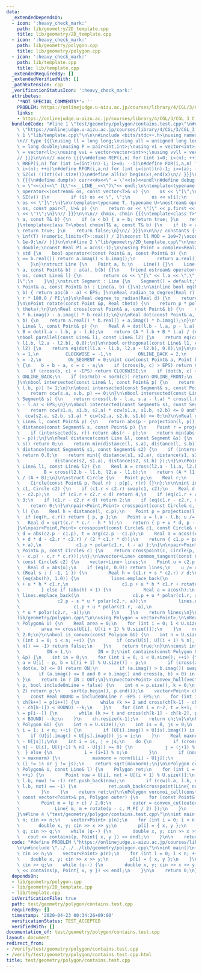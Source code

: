```yaml
---
data:
  _extendedDependsOn:
  - icon: ':heavy_check_mark:'
    path: lib/geometry/2D_template.cpp
    title: lib/geometry/2D_template.cpp
  - icon: ':heavy_check_mark:'
    path: lib/geometry/polygon.cpp
    title: lib/geometry/polygon.cpp
  - icon: ':heavy_check_mark:'
    path: lib/template.cpp
    title: lib/template.cpp
  _extendedRequiredBy: []
  _extendedVerifiedWith: []
  _pathExtension: cpp
  _verificationStatusIcon: ':heavy_check_mark:'
  attributes:
    '*NOT_SPECIAL_COMMENTS*': ''
    PROBLEM: https://onlinejudge.u-aizu.ac.jp/courses/library/4/CGL/3/CGL_3_C
    links:
    - https://onlinejudge.u-aizu.ac.jp/courses/library/4/CGL/3/CGL_3_C
  bundledCode: "#line 1 \"test/geometry/polygon/contains.test.cpp\"\n#define PROBLEM\
    \ \"https://onlinejudge.u-aizu.ac.jp/courses/library/4/CGL/3/CGL_3_C\"\n\n#line\
    \ 1 \"lib/template.cpp\"\n\n\n#include <bits/stdc++.h>\nusing namespace std;\n\
    \n// type {{{\nusing ll = long long;\nusing ull = unsigned long long;\nusing ld\
    \ = long double;\nusing P = pair<int,int>;\nusing vi = vector<int>;\nusing vll\
    \ = vector<ll>;\nusing vvi = vector<vector<int>>;\nusing vvll = vector<vector<ll>>;\n\
    // }}}\n\n\n// macro {{{\n#define REP(i,n) for (int i=0; i<(n); ++i)\n#define\
    \ RREP(i,n) for (int i=(int)(n)-1; i>=0; --i)\n#define FOR(i,a,n) for (int i=(a);\
    \ i<(n); ++i)\n#define RFOR(i,a,n) for (int i=(int)(n)-1; i>=(a); --i)\n\n#define\
    \ SZ(x) ((int)(x).size())\n#define all(x) begin(x),end(x)\n// }}}\n\n\n// debug\
    \ {{{\n#define dump(x) cerr<<#x<<\" = \"<<(x)<<endl\n#define debug(x) cerr<<#x<<\"\
    \ = \"<<(x)<<\" (L\"<<__LINE__<<\")\"<< endl;\n\ntemplate<typename T>\nostream&\
    \ operator<<(ostream& os, const vector<T>& v) {\n    os << \"[\";\n    REP (i,\
    \ SZ(v)) {\n        if (i) os << \", \";\n        os << v[i];\n    }\n    return\
    \ os << \"]\";\n}\n\ntemplate<typename T, typename U>\nostream& operator<<(ostream&\
    \ os, const pair<T, U>& p) {\n    return os << \"(\" << p.first << \" \" << p.second\
    \ << \")\";\n}\n// }}}\n\n\n// chmax, chmin {{{\ntemplate<class T>\nbool chmax(T&\
    \ a, const T& b) {\n    if (a < b) { a = b; return true; }\n    return false;\n\
    }\ntemplate<class T>\nbool chmin(T& a, const T& b) {\n    if (b < a) { a = b;\
    \ return true; }\n    return false;\n}\n// }}}\n\n\n// constants {{{\n#define\
    \ inf(T) (numeric_limits<T>::max() / 2)\nconst ll MOD = 1e9+7;\nconst ld EPS =\
    \ 1e-9;\n// }}}\n\n\n#line 2 \"lib/geometry/2D_template.cpp\"\n\nusing Real =\
    \ double;\nconst Real PI = acos(-1);\n\nusing Point = complex<Real>;\nnamespace\
    \ std {\n    bool operator<(const Point& a, const Point& b) {\n        if (a.real()\
    \ == b.real()) return a.imag() < b.imag();\n        return a.real() < b.real();\n\
    \    }\n}\nstruct Line {\n    Point a, b;\n    Line() {}\n    Line(const Point&\
    \ a, const Point& b) : a(a), b(b) {}\n    friend ostream& operator<<(ostream&\
    \ os, const Line& l) {\n        return os << \"[\" << l.a << \",\" << l.b << \"\
    ]\";\n    }\n};\nstruct Segment : Line {\n    Segment() = default;\n\n    Segment(const\
    \ Point& a, const Point& b) : Line(a, b) {}\n};\n\ninline bool eq(Real a, Real\
    \ b) { return abs(b - a) < EPS; }\n\nReal radian_to_degree(Real r) {\n    return\
    \ r * 180.0 / PI;\n}\n\nReal degree_to_radian(Real d) {\n    return d * PI / 180.0;\n\
    }\n\nPoint rotate(const Point &p, Real theta) {\n    return p * polar((Real)1.0,\
    \ theta);\n}\n\nReal cross(const Point& a, const Point& b) {\n    return a.real()\
    \ * b.imag() - a.imag() * b.real();\n}\n\nReal dot(const Point& a, const Point&\
    \ b) {\n    return a.real() * b.real() + a.imag() * b.imag();\n}\n\nPoint projection(const\
    \ Line& l, const Point& p) {\n    Real A = dot(l.b - l.a, p - l.a),\n        \
    \ B = dot(l.a - l.b, p - l.b);\n    return (A * l.b + B * l.a) / (A + B);\n}\n\
    \nbool parallel(const Line& l1, const Line& l2) {\n    return eq(cross(l1.a -\
    \ l1.b, l2.a - l2.b), 0.0);\n}\n\nbool orthogonal(const Line& l1, const Line&\
    \ l2) {\n    return eq(dot(l1.a - l1.b, l2.a - l2.b), 0.0);\n}\n\nconst int COUNTER_CLOCKWISE\
    \ = 1,\n          CLOCKWISE = -1,\n          ONLINE_BACK = 2,\n          ONLINE_FRONT\
    \ = -2,\n          ON_SEGMENT = 0;\nint ccw(const Point& a, Point b, Point c)\
    \ {\n    b = b - a, c = c - a;\n    if (cross(b, c) > EPS) return COUNTER_CLOCKWISE;\n\
    \    if (cross(b, c) < -EPS) return CLOCKWISE;\n    if (dot(b, c) < 0) return\
    \ ONLINE_BACK;\n    if (norm(b) < norm(c)) return ONLINE_FRONT;\n    return ON_SEGMENT;\n\
    }\n\nbool intersected(const Line& l, const Point& p) {\n    return abs(ccw(l.a,\
    \ l.b, p)) != 1;\n}\n\nbool intersected(const Segment& s, const Point& p) {\n\
    \    return ccw(s.a, s.b, p) == 0;\n}\n\nbool intersected(const Line& l, const\
    \ Segment& s) {\n    return cross(l.b - l.a, s.a - l.a) * cross(l.b - l.a, s.b\
    \ - l.a) < EPS;\n}\n\nbool intersected(const Segment& s1, const Segment& s2) {\n\
    \    return ccw(s1.a, s1.b, s2.a) * ccw(s1.a, s1.b, s2.b) <= 0 and\n         \
    \  ccw(s2.a, s2.b, s1.a) * ccw(s2.a, s2.b, s1.b) <= 0;\n}\n\nReal distance(const\
    \ Line& l, const Point& p) {\n    return abs(p - projection(l, p));\n}\n\nReal\
    \ distance(const Segment& s, const Point& p) {\n    Point r = projection(s, p);\n\
    \    if (intersected(s, r)) return abs(r - p);\n    return min(abs(s.a - p), abs(s.b\
    \ - p));\n}\n\nReal distance(const Line &l, const Segment &s) {\n    if (intersected(l,\
    \ s)) return 0;\n    return min(distance(l, s.a), distance(l, s.b));\n}\n\nReal\
    \ distance(const Segment& s1, const Segment& s2) {\n    if (intersected(s1, s2))\
    \ return 0.0;\n    return min({ distance(s1, s2.a), distance(s1, s2.b),\n    \
    \             distance(s2, s1.a), distance(s2, s1.b) });\n}\n\nPoint crosspoint(const\
    \ Line& l1, const Line& l2) {\n    Real A = cross(l2.a - l1.a, l2.b - l1.a),\n\
    \         B = cross(l2.b - l1.b, l2.a - l1.b);\n    return (A * l1.b + B * l1.a)\
    \ / (A + B);\n}\n\nstruct Circle {\n    Point p;\n    Real r;\n    Circle() {}\n\
    \    Circle(const Point& p, Real r) : p(p), r(r) {}\n};\n\n\nint intersected(Circle\
    \ c1, Circle c2) {\n    if (c1.r < c2.r) swap(c1, c2);\n    Real d = abs(c1.p\
    \ - c2.p);\n    if (c1.r + c2.r < d) return 4;\n    if (eq(c1.r + c2.r, d)) return\
    \ 3;\n    if (c1.r - c2.r < d) return 2;\n    if (eq(c1.r - c2.r, d)) return 1;\n\
    \    return 0;\n}\n\npair<Point,Point> crosspoint(const Circle& c, const Line&\
    \ l) {\n    Real h = distance(l, c.p);\n    Point p = projection(l, c.p);\n  \
    \  if (eq(h, c.r)) return { p, p };\n    Point u = l.a - l.b; u /= abs(u);\n \
    \   Real d = sqrt(c.r * c.r - h * h);\n    return { p + u * d, p - u * d };\n\
    }\n\npair<Point,Point> crosspoint(const Circle& c1, const Circle& c2) {\n    Real\
    \ d = abs(c2.p - c1.p), t = arg(c2.p - c1.p);\n    Real a = acos((c1.r * c1.r\
    \ + d * d - c2.r * c2.r) / (2 * c1.r * d));\n    return { c1.p + polar(c1.r, t\
    \ + a),\n             c1.p + polar(c1.r, t - a) };\n}\n\npair<Point,Point> tangent(const\
    \ Point& p, const Circle& c) {\n    return crosspoint(c, Circle(p, sqrt(norm(p\
    \ - c.p) - c.r * c.r)));\n};\n\nvector<Line> common_tangent(const Circle& c1,\
    \ const Circle& c2) {\n    vector<Line> lines;\n    Point u = c2.p - c1.p;\n \
    \   Real d = abs(u);\n    if (eq(d, 0.0)) return lines;\n    u /= d;\n    for\
    \ (Real s : { -1, 1 }) {\n        Real h = (c1.r + s * c2.r) / d;\n        if\
    \ (eq(abs(h), 1.0)) {\n            lines.emplace_back(\n                    c1.p\
    \ + u * h * c1.r,\n                    c1.p + u * h * c1.r + rotate(u, PI / 2.0));\n\
    \        } else if (abs(h) < 1) {\n            Real a = acos(h);\n           \
    \ lines.emplace_back(\n                    c1.p + u * polar(c1.r, a),\n      \
    \              c2.p - s * u * polar(c2.r, a));\n            lines.emplace_back(\n\
    \                    c1.p + u * polar(c1.r, -a),\n                    c2.p - s\
    \ * u * polar(c2.r, -a));\n        }\n    }\n    return lines;\n}\n#line 2 \"\
    lib/geometry/polygon.cpp\"\n\nusing Polygon = vector<Point>;\n\nReal area(const\
    \ Polygon& U) {\n    Real area = 0;\n    for (int i = 0; i < U.size(); ++i) {\n\
    \        area += cross(U[i], U[(i + 1) % U.size()]);\n    }\n    return area /\
    \ 2.0;\n}\n\nbool is_convex(const Polygon &U) {\n    int n = U.size();\n    for\
    \ (int i = 0; i < n; ++i) {\n        if (ccw(U[i], U[(i + 1) % n], U[(i + 2) %\
    \ n]) == -1) return false;\n    }\n    return true;\n}\n\nconst int OUT = 0,\n\
    \          ON = 1,\n          IN = 2;\nint contains(const Polygon &U, const Point\
    \ &p) {\n    int in = 0;\n    for (int i = 0; i < U.size(); ++i) {\n        Point\
    \ a = U[i] - p, b = U[(i + 1) % U.size()] - p;\n        if (cross(a, b) == 0 and\
    \ dot(a, b) <= 0) return ON;\n        if (a.imag() > b.imag()) swap(a, b);\n \
    \       if (a.imag() <= 0 and 0 < b.imag() and cross(a, b) < 0) in ^= 1;\n   \
    \ }\n    return in ? IN : OUT;\n}\n\nvector<Point> convex_hull(vector<Point>&\
    \ p, bool includeOnLine = false) {\n    int n = p.size(), k = 0;\n    if (n <=\
    \ 2) return p;\n    sort(p.begin(), p.end());\n    vector<Point> ch(n * 2);\n\
    \    const Real BOUND = includeOnLine ? -EPS : EPS;\n    for (int i = 0; i < n;\
    \ ch[k++] = p[i++]) {\n        while (k >= 2 and cross(ch[k-1] - ch[k-2], p[i]\
    \ - ch[k-1]) < BOUND) --k;\n    }\n    for (int i = n-2, t = k+1; i >= 0; ch[k++]\
    \ = p[i--]) {\n        while (k >= t and cross(ch[k-1] - ch[k-2], p[i] - ch[k-1])\
    \ < BOUND) --k;\n    }\n    ch.resize(k-1);\n    return ch;\n}\n\nReal convex_diameter(const\
    \ Polygon &U) {\n    int n = U.size();\n    int is = 0, js = 0;\n    for (int\
    \ i = 1; i < n; ++i) {\n        if (U[i].imag() > U[is].imag()) is = i;\n    \
    \    if (U[i].imag() < U[js].imag()) js = i;\n    }\n    Real maxnorm = norm(U[is]\
    \ - U[js]);\n\n    int i = is, j = js;\n    do {\n        if (cross(U[(i+1) %\
    \ n] - U[i], U[(j+1) % n] - U[j]) >= 0) {\n            j = (j+1) % n;\n      \
    \  } else {\n            i = (i+1) % n;\n        }\n        if (norm(U[i] - U[j])\
    \ > maxnorm) {\n            maxnorm = norm(U[i] - U[j]);\n        }\n    } while\
    \ (i != is or j != js);\n    return sqrt(maxnorm);\n}\n\nPolygon convex_cut(const\
    \ Polygon& U, const Line& l) {\n    Polygon ret;\n    for (int i = 0; i < U.size();\
    \ ++i) {\n        Point now = U[i], nxt = U[(i + 1) % U.size()];\n        if (ccw(l.a,\
    \ l.b, now) != -1) ret.push_back(now);\n        if (ccw(l.a, l.b, now) * ccw(l.a,\
    \ l.b, nxt) == -1) {\n            ret.push_back(crosspoint(Line{ now, nxt }, l));\n\
    \        }\n    }\n    return ret;\n}\n\nPolygon voronoi_cell(const Point& c,\
    \ const vector<Point>& ps, Polygon outer) {\n    for (const Point& p : ps) {\n\
    \        Point m = (p + c) / 2.0;\n        outer = convex_cut(outer,\n       \
    \             Line{ m, m + rotate(p - c, M_PI / 2) });\n    }\n    return outer;\n\
    }\n#line 4 \"test/geometry/polygon/contains.test.cpp\"\n\nint main()\n{\n    int\
    \ n; cin >> n;\n    vector<Point> p(n);\n    for (int i = 0; i < n; ++i) {\n \
    \       double x, y; cin >> x >> y;\n        p[i] = { x, y };\n    }\n\n    int\
    \ q; cin >> q;\n    while (q--) {\n        double x, y; cin >> x >> y;\n     \
    \   cout << contains(p, Point{ x, y }) << endl;\n    }\n\n    return 0;\n}\n"
  code: "#define PROBLEM \"https://onlinejudge.u-aizu.ac.jp/courses/library/4/CGL/3/CGL_3_C\"\
    \n\n#include \"../../../lib/geometry/polygon.cpp\"\n\nint main()\n{\n    int n;\
    \ cin >> n;\n    vector<Point> p(n);\n    for (int i = 0; i < n; ++i) {\n    \
    \    double x, y; cin >> x >> y;\n        p[i] = { x, y };\n    }\n\n    int q;\
    \ cin >> q;\n    while (q--) {\n        double x, y; cin >> x >> y;\n        cout\
    \ << contains(p, Point{ x, y }) << endl;\n    }\n\n    return 0;\n}\n"
  dependsOn:
  - lib/geometry/polygon.cpp
  - lib/geometry/2D_template.cpp
  - lib/template.cpp
  isVerificationFile: true
  path: test/geometry/polygon/contains.test.cpp
  requiredBy: []
  timestamp: '2020-04-23 00:34:26+09:00'
  verificationStatus: TEST_ACCEPTED
  verifiedWith: []
documentation_of: test/geometry/polygon/contains.test.cpp
layout: document
redirect_from:
- /verify/test/geometry/polygon/contains.test.cpp
- /verify/test/geometry/polygon/contains.test.cpp.html
title: test/geometry/polygon/contains.test.cpp
---
```


